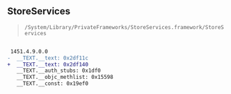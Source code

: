 ## StoreServices

> `/System/Library/PrivateFrameworks/StoreServices.framework/StoreServices`

```diff

 1451.4.9.0.0
-  __TEXT.__text: 0x2df11c
+  __TEXT.__text: 0x2df140
   __TEXT.__auth_stubs: 0x1df0
   __TEXT.__objc_methlist: 0x15598
   __TEXT.__const: 0x19ef0

```
